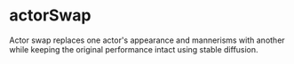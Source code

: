 # actorSwap
Actor swap replaces one actor's appearance and mannerisms with another while keeping the original performance intact using stable diffusion.
